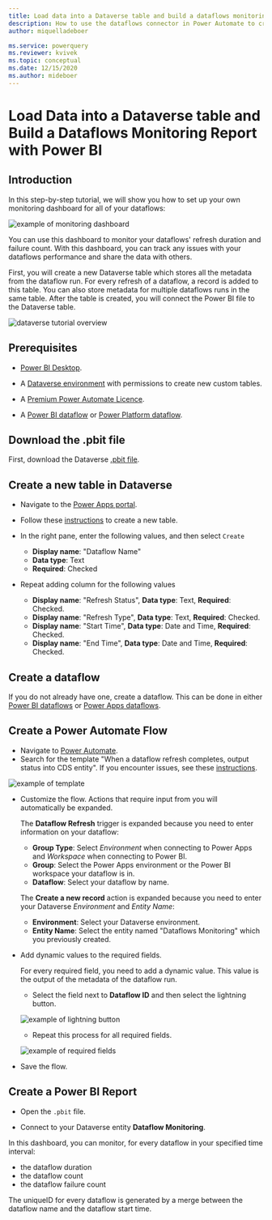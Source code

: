 ```yaml
---
title: Load data into a Dataverse table and build a dataflows monitoring report with Power BI
description: How to use the dataflows connector in Power Automate to create a dataflows monitoring report with Power BI
author: miquelladeboer

ms.service: powerquery
ms.reviewer: kvivek
ms.topic: conceptual
ms.date: 12/15/2020
ms.author: mideboer
---
```

# Load Data into a Dataverse table and Build a Dataflows Monitoring Report with Power BI

## Introduction

In this step-by-step tutorial, we will show you how to set up your own monitoring dashboard for all of your dataflows:

![example of monitoring dashboard](media/dashboard.PNG)

You can use this dashboard to monitor your dataflows' refresh duration and failure count. With this dashboard, you can track any issues with your dataflows performance and share the data with others. 

First, you will create a new Dataverse table which stores all the metadata from the dataflow run. For every refresh of a dataflow, a record is added to this table. You can also store metadata for multiple dataflows runs in the same table. After the table is created, you will connect the Power BI file to the Dataverse table.

![dataverse tutorial overview](media/dataverse.PNG)

## Prerequisites
* [Power BI Desktop](https://www.microsoft.com/download/details.aspx?id=58494).

* A [Dataverse environment](/powerapps/maker/common-data-service/data-platform-intro) with permissions to create new custom tables.

* A [Premium Power Automate Licence](/power-platform/admin/pricing-billing-skus).

* A [Power BI dataflow](/power-bi/transform-model/dataflows/dataflows-introduction-self-service) or [Power Platform dataflow](/powerapps/maker/common-data-service/create-and-use-dataflows).

## Download the .pbit file

First, download the Dataverse [.pbit file](https://download.microsoft.com/download/1/4/E/14EDED28-6C58-4055-A65C-23B4DA81C4DE/dataverse-template.pbit).

## Create a new table in Dataverse

* Navigate to the [Power Apps portal](https://powerapps.microsoft.com/).

* Follow these [instructions](/powerapps/maker/common-data-service/create-custom-entity) to create a new table.

* In the right pane, enter the following values, and then select `Create`
    * **Display name**: "Dataflow Name"
    * **Data type**: Text
    * **Required**: Checked

* Repeat adding column for the following values
    * **Display name**: "Refresh Status", **Data type**: Text, **Required**: Checked.
    * **Display name**: "Refresh Type", **Data type**: Text, **Required**: Checked.
    * **Display name**: "Start Time", **Data type**: Date and Time, **Required**: Checked.
    * **Display name**: "End Time", **Data type**: Date and Time, **Required**: Checked.

## Create a dataflow

If you do not already have one, create a dataflow. This can be done in either [Power BI dataflows](/power-bi/transform-model/dataflows/dataflows-introduction-self-service) or [Power Apps dataflows](/powerapps/maker/common-data-service/create-and-use-dataflows).

## Create a Power Automate Flow
* Navigate to [Power Automate](https://flow.microsoft.com).
* Search for the template "When a dataflow refresh completes, output status into CDS entity". If you encounter issues, see these [instructions](/power-automate/get-started-logic-template).

![example of template](media/connector.PNG)

* Customize the flow. Actions that require input from you will automatically be expanded.

   The **Dataflow Refresh** trigger is expanded because you need to enter information on your dataflow:
    * **Group Type**: Select *Environment* when connecting to Power Apps and *Workspace* when connecting to Power BI.
    * **Group**: Select the Power Apps environment or the Power BI workspace your dataflow is in.
    * **Dataflow**: Select your dataflow by name.

   The **Create a new record** action is expanded because you need to enter your Dataverse *Environment* and *Entity Name*:
    * **Environment**: Select your Dataverse environment.
    * **Entity Name**: Select the entity named "Dataflows Monitoring" which you previously created. 

* Add dynamic values to the required fields.

    For every required field, you need to add a dynamic value. This value is the output of the metadata of the dataflow run. 
    * Select the field next to **Dataflow ID** and then select the lightning button.
    
    ![example of lightning button](media/dynamic.png)

    * Repeat this process for all required fields.
    
    ![example of required fields](media/final.PNG)  

* Save the flow.

## Create a Power BI Report

* Open the `.pbit` file.

* Connect to your Dataverse entity **Dataflow Monitoring**.

In this dashboard, you can monitor, for every dataflow in your specified time interval:
* the dataflow duration
* the dataflow count
* the dataflow failure count

The uniqueID for every dataflow is generated by a merge between the dataflow name and the dataflow start time.
